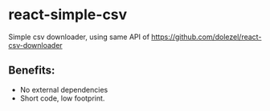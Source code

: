 # react-simple-csv

Simple csv downloader, using same API of https://github.com/dolezel/react-csv-downloader

## Benefits:
* No external dependencies
* Short code, low footprint.

